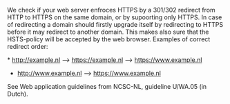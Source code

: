 We check if your web server enfroces HTTPS by a 301/302 redirect from HTTP to HTTPS on the same domain, or by supoorting only HTTPS. In case of redirecting a domain should firstly upgrade itself by redirecting to HTTPS before it may redirect to another domain. This makes also sure that the HSTS-policy will be accepted by the web browser. Examples of correct redirect order:

* http://example.nl --> https://example.nl --> https://www.example.nl
* http://www.example.nl --> https://www.example.nl

See Web application guidelines from NCSC-NL, guideline U/WA.05 (in Dutch).
